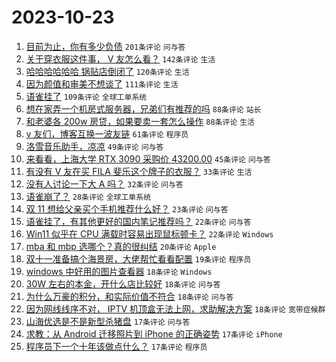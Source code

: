 # 2023-10-23

1. [目前为止，你有多少负债](https://www.v2ex.com/t/984353) `201条评论` `问与答`
1. [关于穿衣服这件事， V 友怎么看？](https://www.v2ex.com/t/984376) `142条评论` `生活`
1. [哈哈哈哈哈哈 锅贴店倒闭了](https://www.v2ex.com/t/984465) `120条评论` `生活`
1. [因为颜值和审美不想谈了](https://www.v2ex.com/t/984472) `111条评论` `生活`
1. [语雀挂了](https://www.v2ex.com/t/984524) `109条评论` `全球工单系统`
1. [想在家弄一个机房式服务器，兄弟们有推荐的吗](https://www.v2ex.com/t/984360) `88条评论` `站长`
1. [和老婆各 200w 房贷，如果要卖一套怎么操作](https://www.v2ex.com/t/984430) `88条评论` `生活`
1. [v 友们，博客互换一波友链](https://www.v2ex.com/t/984410) `61条评论` `程序员`
1. [洛雪音乐助手，凉凉](https://www.v2ex.com/t/984384) `49条评论` `问与答`
1. [来看看，上海大学 RTX 3090 采购价 43200.00](https://www.v2ex.com/t/984414) `45条评论` `问与答`
1. [有没有 V 友在买 FILA 斐乐这个牌子的衣服？](https://www.v2ex.com/t/984564) `33条评论` `生活`
1. [没有人讨论一下大 A 吗？](https://www.v2ex.com/t/984539) `32条评论` `问与答`
1. [语雀崩了？](https://www.v2ex.com/t/984504) `28条评论` `全球工单系统`
1. [双 11 想给父亲买个手机推荐什么好？](https://www.v2ex.com/t/984487) `23条评论` `问与答`
1. [语雀挂了，有其他更好的国内笔记推荐吗？](https://www.v2ex.com/t/984569) `22条评论` `问与答`
1. [Win11 似乎在 CPU 满载时容易出现鼠标顿卡？](https://www.v2ex.com/t/984545) `22条评论` `Windows`
1. [mba 和 mbp 选哪个？真的很纠结](https://www.v2ex.com/t/984597) `20条评论` `Apple`
1. [双十一准备搞个海景房，大佬帮忙看看配置](https://www.v2ex.com/t/984427) `19条评论` `程序员`
1. [windows 中好用的图片查看器](https://www.v2ex.com/t/984622) `18条评论` `Windows`
1. [30W 左右的本金，开什么店比较好](https://www.v2ex.com/t/984574) `18条评论` `问与答`
1. [为什么万豪的积分，和实际价值不符合](https://www.v2ex.com/t/984523) `18条评论` `问与答`
1. [因为网线线序不对， IPTV 机顶盒无法上网，求助解决方案](https://www.v2ex.com/t/984450) `18条评论` `宽带症候群`
1. [山海优选是不是新型杀猪盘](https://www.v2ex.com/t/984531) `17条评论` `问与答`
1. [求教：从 Android 迁移照片到 iPhone 的正确姿势](https://www.v2ex.com/t/984474) `17条评论` `iPhone`
1. [程序员下一个十年该做点什么？](https://www.v2ex.com/t/984447) `17条评论` `程序员`
